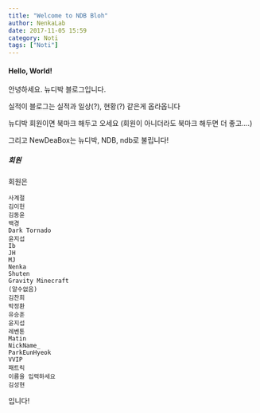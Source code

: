 ```yaml
---
title: "Welcome to NDB Bloh"
author: NenkaLab
date: 2017-11-05 15:59
category: Noti
tags: ["Noti"]
---
```


#### Hello, World!
안녕하세요. 뉴디박 블로그입니다.

실적이 블로그는 실적과 일상(?), 현황(?) 같은게 옵라옵니다

뉴디박 회원이면 북마크 해두고 오세요
(회원이 아니더라도 북마크 해두면 더 좋고....)

그리고 NewDeaBox는 뉴디박, NDB, ndb로 불립니다!

##### 회원
회원은

```
사계절
김이헌
김동윤
백경
Dark Tornado
윤지섭
Ib
JH
MJ
Nenka
Shuten
Gravity Minecraft
(알수없음)
김찬희
박정환
유승훈
윤지섭
레벤톤
Matin
NickName_
ParkEunHyeok
VVIP
패트릭
이름을 입력하세요
김성현
```

입니다!


